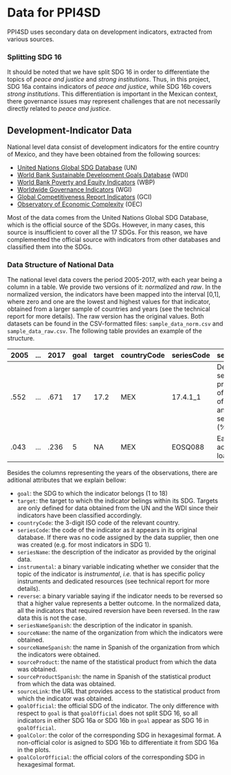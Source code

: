 # Data for PPI4SD

PPI4SD uses secondary data on development indicators, extracted from various sources.

### Splitting SDG 16
It should be noted that we have split SDG 16 in order to differentiate the topics of *peace and justice* and *strong institutions*. Thus, in this project, SDG 16a contains indicators of *peace and justice*, while SDG 16b covers *strong institutions*. This differentiation is important in the Mexican context, there governance issues may represent challenges that are not necessarily directly related to *peace and justice*.

## Development-Indicator Data
National level data consist of development indicators for the entire country of Mexico, and they have been obtained from the following sources:

* [United Nations Global SDG Database](https://unstats.un.org/sdgs/indicators/database/) (UN)
* [World Bank Sustainable Development Goals Database](http://datatopics.worldbank.org/sdgs/) (WDI)
* [World Bank Poverty and Equity Indicators](http://povertydata.worldbank.org/poverty/home/) (WBP)
* [Worldwide Governance Indicators](https://datacatalog.worldbank.org/dataset/worldwide-governance-indicators) (WGI)
* [Global Competitiveness Report Indicators](https://knoema.com/atlas/sources/WEF) (GCI)
* [Observatory of Economic Complexity](https://atlas.media.mit.edu/en/) (OEC)

Most of the data comes from the United Nations Global SDG Database, which is the official source of the SDGs. However, in many cases, this source is insufficient to cover all the 17 SDGs. For this reason, we have complemented the official source with indicators from other databases and classified them into the SDGs.

### Data Structure of National Data
The national level data covers the period 2005-2017, with each year being a column in a table. We provide two versions of it: *normalized* and *raw*. In the normalized version, the indicators have been mapped into the interval [0,1], where zero and one are the lowest and highest values for that indicator, obtained from a larger sample of countries and years (see the technical report for more details). The raw version has the original values. Both datasets can be found in the CSV-formatted files: `sample_data_norm.csv` and `sample_data_raw.csv`. The following table provides an example of the structure.

| 2005 | ... | 2017 | goal | target | countryCode | seriesCode | seriesName | instrumental | reverse |
| --- | --- | --- | --- | --- | --- | --- | --- | --- | --- |
| .552 | ... | .671 | 17 | 17.2 | MEX | 17.4.1_1 | Debt service as a proportion of exports of goods and services (%) | 1 | 1 |
| .043 | ... | .236 | 5 | NA | MEX | EOSQ088 | Ease of access to loans | 1 | 1 |

Besides the columns representing the years of the observations, there are aditional attributes that we explain bellow:

* `goal`: the SDG to which the indicator belongs (1 to 18)
* `target`: the target to which the indicator belings within its SDG. Targets are only defined for data obtained from the UN and the WDI since their indicators have been classified accordingly.
* `countryCode`: the 3-digit ISO code of the relevant country.
* `seriesCode`: the code of the indicator as it appears in its original database. If there was no code assigned by the data supplier, then one was created (e.g. for most indicators in SDG 1).
* `seriesName`: the description of the indicator as provided by the original data.
* `instrumental`: a binary variable indicating whether we consider that the topic of the indicator is *instrumental*, *i.e.* that is has specific policy instruments and dedicated resources (see technical report for more details).
* `reverse`: a binary variable saying if the indicator needs to be reversed so that a higher value represents a better outcome. In the normalized data, all the indicators that required reversion have been reversed. In the raw data this is not the case.
* `seriesNameSpanish`: the description of the indicator in spanish.
* `sourceName`: the name of the organization from which the indicators were obtained.
* `sourceNameSpanish`: the name in Spanish of the organization from which the indicators were obtained.
* `sourceProduct`: the name of the statistical product from which the data was obtained.
* `sourceProductSpanish`: the name in Spanish of the statistical product from which the data was obtained.
* `sourceLink`: the URL that provides access to the statistical product from which the indicator was obtained.
* `goalOfficial`: the official SDG of the indicator. The only difference with respect to `goal` is that `goalOfficial` does not split SDG 16, so all indicators in either SDG 16a or SDG 16b in `goal` appear as SDG 16 in `goalOfficial`.
* `goalColor`: the color of the corresponding SDG in hexagesimal format. A non-official color is asigned to SDG 16b to differentiate it from SDG 16a in the plots.
* `goalColorOfficial`: the official colors of the corresponding SDG in hexagesimal format.






